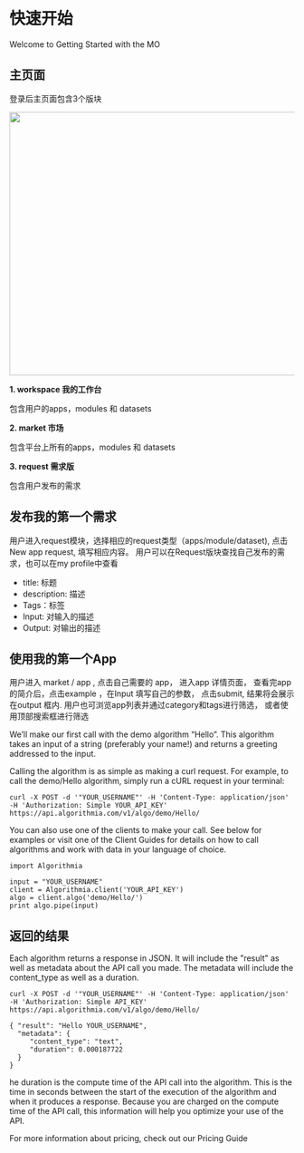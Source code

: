 # 快速开始
Welcome to Getting Started with the MO

## 主页面
登录后主页面包含3个版块


<img src="./media/home.png"  width="840px" height="465px" />

**1. workspace 我的工作台**

包含用户的apps，modules 和 datasets

**2. market 市场**

包含平台上所有的apps，modules 和 datasets

**3. request 需求版**

包含用户发布的需求        


## 发布我的第一个需求
用户进入request模块，选择相应的request类型（apps/module/dataset), 点击 New app request, 填写相应内容。 用户可以在Request版块查找自己发布的需求，也可以在my profile中查看
- title: 标题
- description: 描述
- Tags：标签
- Input: 对输入的描述
- Output: 对输出的描述

## 使用我的第一个App
用户进入 market / app , 点击自己需要的 app， 进入app 详情页面， 查看完app 的简介后，点击example ，在Input 填写自己的参数， 点击submit, 结果将会展示在output 框内. 
用户也可浏览app列表并通过category和tags进行筛选， 或者使用顶部搜索框进行筛选

We’ll make our first call with the demo algorithm “Hello”. This algorithm takes an input of a string (preferably your name!) and returns a greeting addressed to the input.

Calling the algorithm is as simple as making a curl request. For example, to call the demo/Hello algorithm, simply run a cURL request in your terminal:

```$xslt
curl -X POST -d '"YOUR_USERNAME"' -H 'Content-Type: application/json' -H 'Authorization: Simple YOUR_API_KEY' https://api.algorithmia.com/v1/algo/demo/Hello/
```

You can also use one of the clients to make your call. See below for examples or visit one of the Client Guides for details on how to call algorithms and work with data in your language of choice.

```$xslt
import Algorithmia

input = "YOUR_USERNAME"
client = Algorithmia.client('YOUR_API_KEY')
algo = client.algo('demo/Hello/')
print algo.pipe(input)
```

## 返回的结果
Each algorithm returns a response in JSON. It will include the "result" as well as metadata about the API call you made. The metadata will include the content_type as well as a duration.
```$xslt
curl -X POST -d '"YOUR_USERNAME"' -H 'Content-Type: application/json' -H 'Authorization: Simple API_KEY' https://api.algorithmia.com/v1/algo/demo/Hello/

{ "result": "Hello YOUR_USERNAME",
  "metadata": {
     "content_type": "text",
     "duration": 0.000187722
  }
}
```
he duration is the compute time of the API call into the algorithm. This is the time in seconds between the start of the execution of the algorithm and when it produces a response. Because you are charged on the compute time of the API call, this information will help you optimize your use of the API.

For more information about pricing, check out our Pricing Guide




